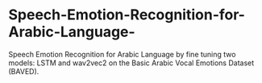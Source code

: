 # Speech-Emotion-Recognition-for-Arabic-Language-
Speech Emotion Recognition for Arabic Language by fine tuning two models: LSTM and wav2vec2 on the Basic Arabic Vocal Emotions Dataset (BAVED).
